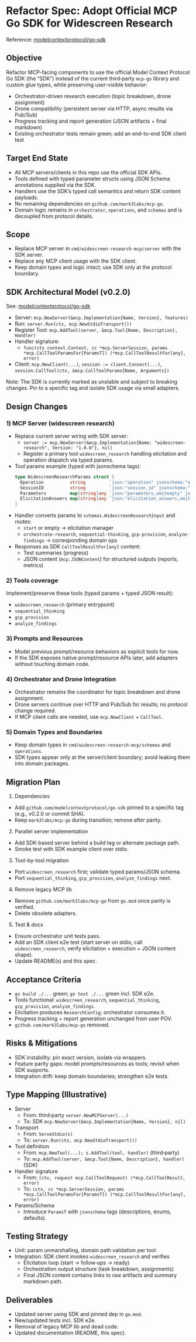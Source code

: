 # Refactor Spec: Adopt Official MCP Go SDK for Widescreen Research

Reference: [modelcontextprotocol/go-sdk](https://github.com/modelcontextprotocol/go-sdk)

## Objective
Refactor MCP-facing components to use the official Model Context Protocol Go SDK (the “SDK”) instead of the current third‑party `mcp-go` library and custom glue types, while preserving user-visible behavior:
- Orchestrator-driven research execution (topic breakdown, drone assignment)
- Drone compatibility (persistent server via HTTP, async results via Pub/Sub)
- Progress tracking and report generation (JSON artifacts + final markdown)
- Existing orchestrator tests remain green; add an end-to-end SDK client test

## Target End State
- All MCP servers/clients in this repo use the official SDK APIs.
- Tools defined with typed parameter structs using JSON Schema annotations supplied via the SDK.
- Handlers use the SDK’s typed call semantics and return SDK content payloads.
- No remaining dependencies on `github.com/mark3labs/mcp-go`.
- Domain logic remains in `orchestrator`, `operations`, and `schemas` and is decoupled from protocol details.

## Scope
- Replace MCP server in `cmd/widescreen-research-mcp/server` with the SDK server.
- Replace any MCP client usage with the SDK client.
- Keep domain types and logic intact; use SDK only at the protocol boundary.

## SDK Architectural Model (v0.2.0)
See: [modelcontextprotocol/go-sdk](https://github.com/modelcontextprotocol/go-sdk)

- Server: `mcp.NewServer(&mcp.Implementation{Name, Version}, features)`
- Run: `server.Run(ctx, mcp.NewStdioTransport())`
- Register Tool: `mcp.AddTool(server, &mcp.Tool{Name, Description}, Handler)`
- Handler signature:
  - `func(ctx context.Context, cc *mcp.ServerSession, params *mcp.CallToolParamsFor[ParamsT]) (*mcp.CallToolResultFor[any], error)`
- Client: `mcp.NewClient(...)`, `session := client.Connect(...)`, `session.CallTool(ctx, &mcp.CallToolParams{Name, Arguments})`

Note: The SDK is currently marked as unstable and subject to breaking changes. Pin to a specific tag and isolate SDK usage via small adapters.

## Design Changes

### 1) MCP Server (widescreen research)
- Replace current server wiring with SDK server:
  - `server := mcp.NewServer(&mcp.Implementation{Name: "widescreen-research", Version: "1.0.0"}, nil)`
  - Register a primary tool `widescreen_research` handling elicitation and operation dispatch via typed params.
- Tool params example (typed with jsonschema tags):
  ```go
  type WidescreenResearchParams struct {
    Operation          string         `json:"operation" jsonschema:"operation to execute"`
    SessionID          string         `json:"session_id" jsonschema:"elicitation session id"`
    Parameters         map[string]any `json:"parameters,omitempty" jsonschema:"operation params"`
    ElicitationAnswers map[string]any `json:"elicitation_answers,omitempty" jsonschema:"answers"`
  }
  ```
- Handler converts params to `schemas.WidescreenResearchInput` and routes:
  - `start` or empty → elicitation manager
  - `orchestrate-research`, `sequential-thinking`, `gcp-provision`, `analyze-findings` → corresponding domain ops
- Responses as SDK `CallToolResultFor[any]` content:
  - Text summaries (progress)
  - JSON content (`mcp.JSONContent`) for structured outputs (reports, metrics)

### 2) Tools coverage
Implement/preserve these tools (typed params + typed JSON result):
- `widescreen_research` (primary entrypoint)
- `sequential_thinking`
- `gcp_provision`
- `analyze_findings`

### 3) Prompts and Resources
- Model previous prompt/resource behaviors as explicit tools for now.
- If the SDK exposes native prompt/resource APIs later, add adapters without touching domain code.

### 4) Orchestrator and Drone Integration
- Orchestrator remains the coordinator for topic breakdown and drone assignment.
- Drone servers continue over HTTP and Pub/Sub for results; no protocol change required.
- If MCP client calls are needed, use `mcp.NewClient` + `CallTool`.

### 5) Domain Types and Boundaries
- Keep domain types in `cmd/widescreen-research-mcp/schemas` and `operations`.
- SDK types appear only at the server/client boundary; avoid leaking them into domain packages.

## Migration Plan
1) Dependencies
- Add `github.com/modelcontextprotocol/go-sdk` pinned to a specific tag (e.g., v0.2.0 or commit SHA).
- Keep `mark3labs/mcp-go` during transition; remove after parity.

2) Parallel server implementation
- Add SDK-based server behind a build tag or alternate package path.
- Smoke test with SDK example client over stdio.

3) Tool-by-tool migration
- Port `widescreen_research` first; validate typed params/JSON schema.
- Port `sequential_thinking`, `gcp_provision`, `analyze_findings` next.

4) Remove legacy MCP lib
- Remove `github.com/mark3labs/mcp-go` from `go.mod` once parity is verified.
- Delete obsolete adapters.

5) Test & docs
- Ensure orchestrator unit tests pass.
- Add an SDK client e2e test (start server on stdio, call `widescreen_research`, verify elicitation + execution + JSON content shape).
- Update README(s) and this spec.

## Acceptance Criteria
- `go build ./...` green; `go test ./...` green incl. SDK e2e.
- Tools functional: `widescreen_research`, `sequential_thinking`, `gcp_provision`, `analyze_findings`.
- Elicitation produces `ResearchConfig`; orchestrator consumes it.
- Progress tracking + report generation unchanged from user POV.
- `github.com/mark3labs/mcp-go` removed.

## Risks & Mitigations
- SDK instability: pin exact version, isolate via wrappers.
- Feature parity gaps: model prompts/resources as tools; revisit when SDK supports.
- Integration drift: keep domain boundaries; strengthen e2e tests.

## Type Mapping (Illustrative)
- Server
  - From: third‑party `server.NewMCPServer(...)`
  - To: SDK `mcp.NewServer(&mcp.Implementation{Name, Version}, nil)`
- Transport
  - From: `ServeStdio(s)`
  - To: `server.Run(ctx, mcp.NewStdioTransport())`
- Tool definition
  - From: `mcp.NewTool(...); s.AddTool(tool, handler)` (third‑party)
  - To: `mcp.AddTool(server, &mcp.Tool{Name, Description}, handler)` (SDK)
- Handler signature
  - From: `(ctx, request mcp.CallToolRequest) (*mcp.CallToolResult, error)`
  - To: `(ctx, cc *mcp.ServerSession, params *mcp.CallToolParamsFor[ParamsT]) (*mcp.CallToolResultFor[any], error)`
- Params/Schema
  - Introduce `ParamsT` with `jsonschema` tags (descriptions, enums, defaults).

## Testing Strategy
- Unit: param unmarshalling, domain path validation per tool.
- Integration: SDK client invokes `widescreen_research` and verifies
  - Elicitation loop (start → follow‑ups → ready)
  - Orchestration output structure (task breakdown, assignments)
  - Final JSON content contains links to raw artifacts and summary markdown path.

## Deliverables
- Updated server using SDK and pinned dep in `go.mod`.
- New/updated tests incl. SDK e2e.
- Removal of legacy MCP lib and dead code.
- Updated documentation (README, this spec).
